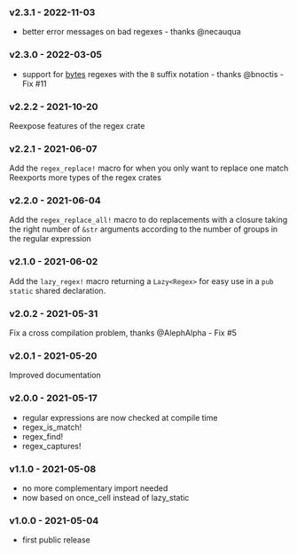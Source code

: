 <a name="v2.3.1"></a>
### v2.3.1 - 2022-11-03
- better error messages on bad regexes - thanks @necauqua

<a name="v2.3.0"></a>
### v2.3.0 - 2022-03-05
- support for [bytes](https://docs.rs/regex/latest/regex/bytes/index.html) regexes with the `B` suffix notation - thanks @bnoctis - Fix #11

<a name="v2.2.2"></a>
### v2.2.2 - 2021-10-20
Reexpose features of the regex crate

<a name="v2.2.1"></a>
### v2.2.1 - 2021-06-07
Add the `regex_replace!` macro for when you only want to replace one match
Reexports more types of the regex crates

<a name="v2.2.0"></a>
### v2.2.0 - 2021-06-04
Add the `regex_replace_all!` macro to do replacements with a closure taking the right number of `&str` arguments according to the number of groups in the regular expression

<a name="v2.1.0"></a>
### v2.1.0 - 2021-06-02
Add the `lazy_regex!` macro returning a `Lazy<Regex>` for easy use in a `pub static` shared declaration.

<a name="v2.0.2"></a>
### v2.0.2 - 2021-05-31
Fix a cross compilation problem, thanks @AlephAlpha - Fix #5

<a name="v2.0.1"></a>
### v2.0.1 - 2021-05-20
Improved documentation

<a name="v2.0.0"></a>
### v2.0.0 - 2021-05-17
- regular expressions are now checked at compile time
- regex_is_match!
- regex_find!
- regex_captures!

<a name="v1.1.0"></a>
### v1.1.0 - 2021-05-08
- no more complementary import needed
- now based on once_cell instead of lazy_static

<a name="v1.0.0"></a>
### v1.0.0 - 2021-05-04
- first public release
